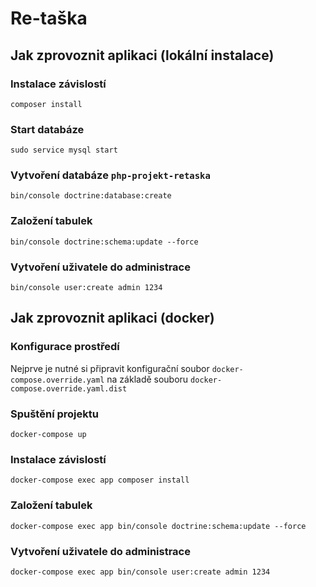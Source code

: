 # Re-taška

## Jak zprovoznit aplikaci (lokální instalace)

### Instalace závislostí
`composer install`

### Start databáze
`sudo service mysql start`

### Vytvoření databáze `php-projekt-retaska`
`bin/console doctrine:database:create`

### Založení tabulek
`bin/console doctrine:schema:update --force`

### Vytvoření uživatele do administrace
`bin/console user:create admin 1234`

## Jak zprovoznit aplikaci (docker)

### Konfigurace prostředí
Nejprve je nutné si připravit konfigurační soubor `docker-compose.override.yaml` na základě souboru `docker-compose.override.yaml.dist`

### Spuštění projektu
`docker-compose up`

### Instalace závislostí
`docker-compose exec app composer install`

### Založení tabulek
`docker-compose exec app bin/console doctrine:schema:update --force`

### Vytvoření uživatele do administrace
`docker-compose exec app bin/console user:create admin 1234`